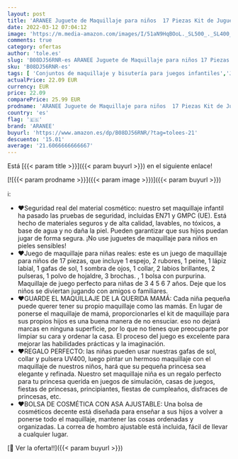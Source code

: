 ```yaml
---
layout: post
title: 'ARANEE Juguete de Maquillaje para niños  17 Piezas Kit de Juguete de Maquillaje Lavable con Bolsa De Cosméticos para Juegos  Fiesta De Cumpleaños De Navidad'
date: 2022-03-12 07:04:12
image: 'https://m.media-amazon.com/images/I/51aN9HqBOoL._SL500_._SL400_.jpg'
comments: true
category: ofertas
author: 'tole.es'
slug: 'B08DJ56RNR-es ARANEE Juguete de Maquillaje para niños 17 Piezas Kit de...'
sku: 'B08DJ56RNR-es'
tags: [ 'Conjuntos de maquillaje y bisutería para juegos infantiles','Joyería y maquillaje para niños','Juegos de imitación','Juguetes','Juguetes y juegos','Maquillaje para niños','aranee','navidad', ]
actualPrice: 22.09 EUR
currency: EUR
price: 22.09
comparePrice: 25.99 EUR
prodname: 'ARANEE Juguete de Maquillaje para niños  17 Piezas Kit de Juguete de Maquillaje Lavable con Bolsa De Cosméticos para Juegos  Fiesta De Cumpleaños De Navidad'
country: 'es'
flag: '🇪🇸'
brand: 'ARANEE'
buyurl: 'https://www.amazon.es/dp/B08DJ56RNR/?tag=tolees-21'
descuento: '15.01'
average: '21.6066666666667'
---
```


Está [{{< param title >}}]({{< param buyurl >}}) en el siguiente enlace!

[![{{< param prodname >}}]({{< param image >}})]({{< param buyurl >}})

ℹ️:

- ❤Seguridad real del material cosmético: nuestro set maquillaje infantil ha pasado las pruebas de seguridad, incluidas EN71 y GMPC (UE). Está hecho de materiales seguros y de alta calidad, lavables, no tóxicos, a base de agua y no daña la piel. Pueden garantizar que sus hijos puedan jugar de forma segura. ¡No use juguetes de maquillaje para niños en pieles sensibles!
- ❤Juego de maquillaje para niñas reales: este es un juego de maquillaje para niños de 17 piezas, que incluye 1 espejo, 2 rubores, 1 peine, 1 lápiz labial, 1 gafas de sol, 1 sombra de ojos, 1 collar, 2 labios brillantes, 2 pulseras, 1 polvo de hojaldre, 3 brochas. , 1 bolsa con purpurina. Maquillaje de juego perfecto para niñas de 3 4 5 6 7 años. Deje que los niños se diviertan jugando con amigos o familiares.
- ❤GUARDE EL MAQUILLAJE DE LA QUERIDA MAMÁ: Cada niña pequeña puede querer tener su propio maquillaje como las mamás. En lugar de ponerse el maquillaje de mamá, proporcionarles el kit de maquillaje para sus propios hijos es una buena manera de no ensuciar. eso no dejará marcas en ninguna superficie, por lo que no tienes que preocuparte por limpiar su cara y ordenar la casa. El proceso del juego es excelente para mejorar las habilidades prácticas y la imaginación.
- ❤REGALO PERFECTO: las niñas pueden usar nuestras gafas de sol, collar y pulsera UV400, luego pintar un hermoso maquillaje con el maquillaje de nuestros niños, hará que su pequeña princesa sea elegante y refinada. Nuestro set maquillaje niña es un regalo perfecto para tu princesa querida en juegos de simulación, casas de juegos, fiestas de princesas, principiantes, fiestas de cumpleaños, disfraces de princesas, etc.
- ❤BOLSA DE COSMÉTICA CON ASA AJUSTABLE: Una bolsa de cosméticos decente está diseñada para enseñar a sus hijos a volver a ponerse todo el maquillaje, mantener las cosas ordenadas y organizadas. La correa de hombro ajustable está incluida, fácil de llevar a cualquier lugar.

[🛒 Ver la oferta!!]({{< param buyurl >}})
